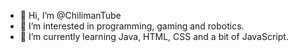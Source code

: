 - 👋 Hi, I’m @ChilimanTube
- 👀 I’m interested in programming, gaming and robotics.
- 🌱 I’m currently learning Java, HTML, CSS and a bit of JavaScript.
